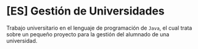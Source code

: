# [ES] Gestión de Universidades 

Trabajo universitario en el lenguaje de programación de `Java`, el cual trata sobre un pequeño proyecto para la gestión del alumnado de una universidad.
